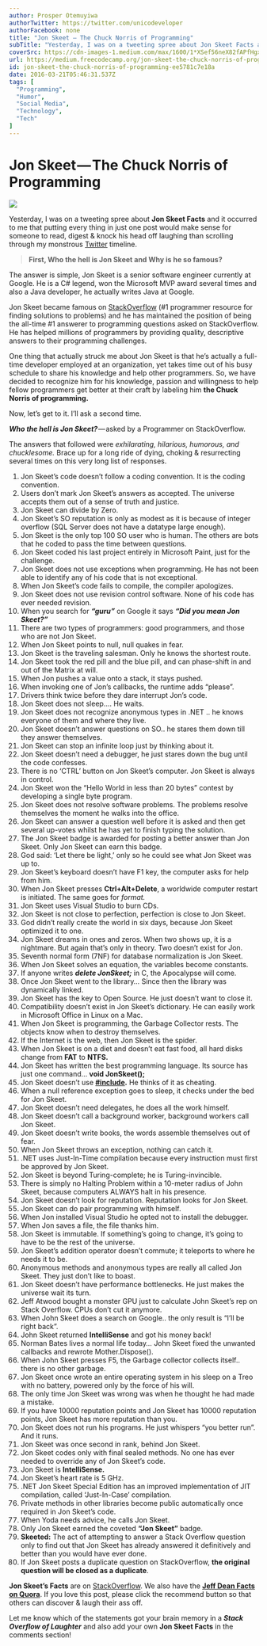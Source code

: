 ```yaml
---
author: Prosper Otemuyiwa
authorTwitter: https://twitter.com/unicodeveloper
authorFacebook: none
title: "Jon Skeet — The Chuck Norris of Programming"
subTitle: "Yesterday, I was on a tweeting spree about Jon Skeet Facts and it occurred to me that putting every thing in just one post would make sen..."
coverSrc: https://cdn-images-1.medium.com/max/1600/1*XSef56neX82fAPfHgxQxCw.jpeg
url: https://medium.freecodecamp.org/jon-skeet-the-chuck-norris-of-programming-ee5781c7e18a
id: jon-skeet-the-chuck-norris-of-programming-ee5781c7e18a
date: 2016-03-21T05:46:31.537Z
tags: [
  "Programming",
  "Humor",
  "Social Media",
  "Technology",
  "Tech"
]
---
```

# Jon Skeet — The Chuck Norris of Programming



![](https://cdn-images-1.medium.com/max/1600/1*XSef56neX82fAPfHgxQxCw.jpeg)



Yesterday, I was on a tweeting spree about **Jon Skeet Facts** and it occurred to me that putting every thing in just one post would make sense for someone to read, digest & knock his head off laughing than scrolling through my monstrous [Twitter](https://twitter.com/unicodeveloper) timeline.

> **First, Who the hell is Jon Skeet and Why is he so famous?**

The answer is simple, Jon Skeet is a senior software engineer currently at Google. He is a C# legend, won the Microsoft MVP award several times and also a Java developer, he actually writes Java at Google.

Jon Skeet became famous on [StackOverflow](http://stackoverflow.com/) (#1 programmer resource for finding solutions to problems) and he has maintained the position of being the all-time #1 answerer to programming questions asked on StackOverflow. He has helped millions of programmers by providing quality, descriptive answers to their programming challenges.

One thing that actually struck me about Jon Skeet is that he’s actually a full-time developer employed at an organization, yet takes time out of his busy schedule to share his knowledge and help other programmers. So, we have decided to recognize him for his knowledge, passion and willingness to help fellow programmers get better at their craft by labeling him **the Chuck Norris of programming.**

Now, let’s get to it. I’ll ask a second time.

**_Who the hell is Jon Skeet?_** — asked by a Programmer on StackOverflow.

The answers that followed were _exhilarating, hilarious, humorous, and chucklesome._ Brace up for a long ride of dying, choking & resurrecting several times on this very long list of responses.

1.  Jon Skeet’s code doesn’t follow a coding convention. It is the coding convention.
2.  Users don’t mark Jon Skeet’s answers as accepted. The universe accepts them out of a sense of truth and justice.
3.  Jon Skeet can divide by Zero.
4.  Jon Skeet’s SO reputation is only as modest as it is because of integer overflow (SQL Server does not have a datatype large enough).
5.  Jon Skeet is the only top 100 SO user who is human. The others are bots that he coded to pass the time between questions.
6.  Jon Skeet coded his last project entirely in Microsoft Paint, just for the challenge.
7.  Jon Skeet does not use exceptions when programming. He has not been able to identify any of his code that is not exceptional.
8.  When Jon Skeet’s code fails to compile, the compiler apologizes.
9.  Jon Skeet does not use revision control software. None of his code has ever needed revision.
10.  When you search for **_“guru”_** on Google it says **_“Did you mean Jon Skeet?”_**
11.  There are two types of programmers: good programmers, and those who are not Jon Skeet.
12.  When Jon Skeet points to null, null quakes in fear.
13.  Jon Skeet is the traveling salesman. Only he knows the shortest route.
14.  Jon Skeet took the red pill and the blue pill, and can phase-shift in and out of the Matrix at will.
15.  When Jon pushes a value onto a stack, it stays pushed.
16.  When invoking one of Jon’s callbacks, the runtime adds “please”.
17.  Drivers think twice before they dare interrupt Jon’s code.
18.  Jon Skeet does not sleep…. He waits.
19.  Jon Skeet does not recognize anonymous types in .NET .. he knows everyone of them and where they live.
20.  Jon Skeet doesn’t answer questions on SO.. he stares them down till they answer themselves.
21.  Jon Skeet can stop an infinite loop just by thinking about it.
22.  Jon Skeet doesn’t need a debugger, he just stares down the bug until the code confesses.
23.  There is no ‘CTRL’ button on Jon Skeet’s computer. Jon Skeet is always in control.
24.  Jon Skeet won the “Hello World in less than 20 bytes” contest by developing a single byte program.
25.  Jon Skeet does not resolve software problems. The problems resolve themselves the moment he walks into the office.
26.  Jon Skeet can answer a question well before it is asked and then get several up-votes whilst he has yet to finish typing the solution.
27.  The Jon Skeet badge is awarded for posting a better answer than Jon Skeet. Only Jon Skeet can earn this badge.
28.  God said: ‘Let there be light,’ only so he could see what Jon Skeet was up to.
29.  Jon Skeet’s keyboard doesn’t have F1 key, the computer asks for help from him.
30.  When Jon Skeet presses **Ctrl+Alt+Delete**, a worldwide computer restart is initiated. The same goes for _format._
31.  Jon Skeet uses Visual Studio to burn CDs.
32.  Jon Skeet is not close to perfection, perfection is close to Jon Skeet.
33.  God didn’t really create the world in six days, because Jon Skeet optimized it to one.
34.  Jon Skeet dreams in ones and zeros. When two shows up, it is a nightmare. But again that’s only in theory. Two doesn’t exist for Jon.
35.  Seventh normal form (7NF) for database normalization is Jon Skeet.
36.  When Jon Skeet solves an equation, the variables become constants.
37.  If anyone writes **_delete JonSkeet;_** in C, the Apocalypse will come.
38.  Once Jon Skeet went to the library… Since then the library was dynamically linked.
39.  Jon Skeet has the key to Open Source. He just doesn’t want to close it.
40.  Compatibility doesn’t exist in Jon Skeet’s dictionary. He can easily work in Microsoft Office in Linux on a Mac.
41.  When Jon Skeet is programming, the Garbage Collector rests. The objects know when to destroy themselves.
42.  If the Internet is the web, then Jon Skeet is the spider.
43.  When Jon Skeet is on a diet and doesn’t eat fast food, all hard disks change from **FAT** to **NTFS.**
44.  Jon Skeet has written the best programming language. Its source has just one command… **void JonSkeet();**
45.  Jon Skeet doesn’t use [**#include**](https://twitter.com/search?q=%23include)**.** He thinks of it as cheating.
46.  When a null reference exception goes to sleep, it checks under the bed for Jon Skeet.
47.  Jon Skeet doesn’t need delegates, he does all the work himself.
48.  Jon Skeet doesn’t call a background worker, background workers call Jon Skeet.
49.  Jon Skeet doesn’t write books, the words assemble themselves out of fear.
50.  When Jon Skeet throws an exception, nothing can catch it.
51.  .NET uses Just-In-Time compilation because every instruction must first be approved by Jon Skeet.
52.  Jon Skeet is beyond Turing-complete; he is Turing-invincible.
53.  There is simply no Halting Problem within a 10-meter radius of John Skeet, because computers ALWAYS halt in his presence.
54.  Jon Skeet doesn’t look for reputation. Reputation looks for Jon Skeet.
55.  Jon Skeet can do pair programming with himself.
56.  When Jon installed Visual Studio he opted not to install the debugger.
57.  When Jon saves a file, the file thanks him.
58.  Jon Skeet is immutable. If something’s going to change, it’s going to have to be the rest of the universe.
59.  Jon Skeet’s addition operator doesn’t commute; it teleports to where he needs it to be.
60.  Anonymous methods and anonymous types are really all called Jon Skeet. They just don’t like to boast.
61.  Jon Skeet doesn’t have performance bottlenecks. He just makes the universe wait its turn.
62.  Jeff Atwood bought a monster GPU just to calculate John Skeet’s rep on Stack Overflow. CPUs don’t cut it anymore.
63.  When John Skeet does a search on Google.. the only result is “I’ll be right back”.
64.  John Skeet returned **IntelliSense** and got his money back!
65.  Norman Bates lives a normal life today… John Skeet fixed the unwanted callbacks and rewrote Mother.Dispose().
66.  When John Skeet presses F5, the Garbage collector collects itself.. there is no other garbage.
67.  Jon Skeet once wrote an entire operating system in his sleep on a Treo with no battery, powered only by the force of his will.
68.  The only time Jon Skeet was wrong was when he thought he had made a mistake.
69.  If you have 10000 reputation points and Jon Skeet has 10000 reputation points, Jon Skeet has more reputation than you.
70.  Jon Skeet does not run his programs. He just whispers “you better run”. And it runs.
71.  Jon Skeet was once second in rank, behind Jon Skeet.
72.  Jon Skeet codes only with final sealed methods. No one has ever needed to override any of Jon Skeet’s code.
73.  Jon Skeet is **IntelliSense.**
74.  Jon Skeet’s heart rate is 5 GHz.
75.  .NET Jon Skeet Special Edition has an improved implementation of JIT compilation, called ‘Just-In-Case’ compilation.
76.  Private methods in other libraries become public automatically once required in Jon Skeet’s code.
77.  When Yoda needs advice, he calls Jon Skeet.
78.  Only Jon Skeet earned the coveted **“Jon Skeet”** badge.
79.  **Skeeted:** The act of attempting to answer a Stack Overflow question only to find out that Jon Skeet has already answered it definitively and better than you would have ever done.
80.  If Jon Skeet posts a duplicate question on StackOverflow, **the original question will be closed as a duplicate**.

**Jon Skeet’s Facts** are on [StackOverflow](http://stackoverflow.com/). We also have the [**Jeff Dean Facts on Quora**](https://www.quora.com/What-are-all-the-Jeff-Dean-facts). If you love this post, please click the recommend button so that others can discover & laugh their ass off.

Let me know which of the statements got your brain memory in a **_Stack Overflow of Laughter_** and also add your own **Jon Skeet Facts** in the comments section!








